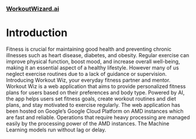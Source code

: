 ### [WorkoutWizard.ai](https://34.131.101.199/)

# Introduction
Fitness is crucial for maintaining good health and preventing chronic illnesses such as heart disease, diabetes, and obesity. Regular exercise can improve physical function, boost mood, and increase overall well-being, making it an essential aspect of a healthy lifestyle.
However many of us neglect exercise routines due to a lack of guidance or supervision.
Introducing Workout Wiz, your everyday fitness partner and mentor.
Workout Wiz is a web application that aims to provide personalized fitness plans for users based on their preferences and body type. Powered by AI, the app helps users set fitness goals, create workout routines and diet plans, and stay motivated to exercise regularly.
The web application has been hosted on Google’s Google Cloud Platform on AMD instances which are fast and reliable. Operations that require heavy processing are managed easily by the processing power of the AMD instances. The Machine Learning models run without lag or delay.

# 
